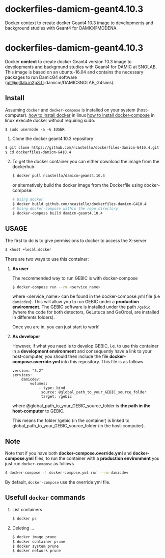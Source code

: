 # dockerfiles-damicm-geant4.10.3
Docker context to create docker Geant4 10.3 image to developments and background
studies with Geant4 for DAMIC@MODENA
# dockerfiles-damicm-geant4.10.3

Docker __context__ to create docker Geant4 version 10.3 image to developments and background studies with Geant4 for DAMIC at SNOLAB.
This image is based on an ubuntu-16.04 and contains the necessary packages to run DamicG4 software (git@gitlab.in2p3.fr:damicm/DAMICSNOLAB_G4sims).

## Install

Assuming `docker` and `docker-compose` is installed on your system (host-computer).
[how to install docker](https://docs.docker.com/install/linux/docker-ce/debian/#install-docker-ce-1) in linux
[how to install docker-compose](https://docs.docker.com/compose/install/#install-compose) in linux
execute docker without requiring sudo: 
```
$ sudo usermode -a -G $USER
```

1. Clone the docker geant4.10.3 repository

```bash
$ git clone https://github.com/ncastello/dockerfiles-damicm-G410.4.git
$ cd dockerfiles-damicm-G410.4
```

2. To get the docker container you can either download the image from the dockerhub
   ```bash
   $ docker pull ncastello/damicm-geant4.10.4
   ```
   or alternatively build the docker image from the Dockerfile using docker-compose:

   ```bash
   # Using docker
   $ docker build github.com/ncastello/dockerfiles-damicm-G410.4
   # Using docker-compose within the repo directory
   $ docker-compose build damicm-geant4.10.4
   ```

## USAGE

The first to do is to give permissions to docker to access the X-server
```bash
$ xhost +local:docker
```

There are two ways to use this container:

1. __As user__

    The recommended way to run GEBIC is with docker-compose

    ```bash
    $ docker-compose run --rm <service_name>
    ```

    where <service_name> can be found in the docker-compose.yml file (i.e `damicdev`). This
    will allow you to run GEBIC under a __production environment__.
    The GEBIC software is installed under the path  `/gebic` (where the code for both
    detectors, GeLatuca and GeOroel, are installed in differents folders).

    Once you are in, you can just start to work!


2. __As developer__

    However, if what you need is to develop GEBIC, i.e. to use this container in a
    __development environment__ and consequently have a link to your host-computer,
    you should then include the file __docker-compose.override.yml__ into this repository.
    This file is as follows

    ```file
    version: "3.2"
	services:
        damicdev:
            volumes:
                - type: bind
                 source: @global_path_to_your_GEBIC_source_folder
                 target: /gebic
    ```
    where @global_path_to_your_GEBIC_source_folder is __the path in the host-computer__ to
    GEBIC.

    This means the folder /gebic (in the container) is linked to global_path_to_your_GEBIC_source_folder (in the host-computer).

## Note

Note that if you have both __docker-compose.override.yml__ and __docker-compose.yml__ files, to run the container with a
__production environment__  you just run `docker-compose` as follows

```bash
$ docker-compose -f docker-compose.yml run --rm damicdev
```
By default, `docker-compose` use the override yml file.


## Usefull `docker` commands

1. List containers
    ```bash
    $ docker ps
    ```

2. Deleting ...
    ```bash
    $ docker image prune
    $ docker container prune
    $ docker system prune
    $ docker network prune
    ```
